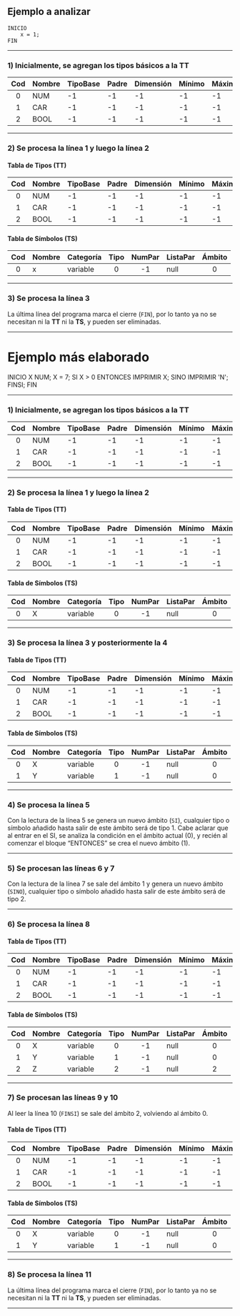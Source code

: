 ## Ejemplo a analizar

```
INICIO 
    x = 1; 
FIN
```

---

### 1) Inicialmente, se agregan los tipos básicos a la TT

| Cod | Nombre | TipoBase | Padre | Dimensión | Mínimo | Máximo | Ámbito |
|:---:|:-------|:---------|:------|:-----------|:-------|:-------|:-------|
| 0 | NUM  | -1 | -1 | -1 | -1 | -1 | 0 |
| 1 | CAR  | -1 | -1 | -1 | -1 | -1 | 0 |
| 2 | BOOL | -1 | -1 | -1 | -1 | -1 | 0 |

---

### 2) Se procesa la línea 1 y luego la línea 2

#### Tabla de Tipos (TT)

| Cod | Nombre | TipoBase | Padre | Dimensión | Mínimo | Máximo | Ámbito |
|:---:|:-------|:---------|:------|:-----------|:-------|:-------|:-------|
| 0 | NUM  | -1 | -1 | -1 | -1 | -1 | 0 |
| 1 | CAR  | -1 | -1 | -1 | -1 | -1 | 0 |
| 2 | BOOL | -1 | -1 | -1 | -1 | -1 | 0 |

#### Tabla de Símbolos (TS)

| Cod | Nombre | Categoría | Tipo | NumPar | ListaPar | Ámbito |
|:---:|:-------|:-----------|:----:|:-------:|:----------|:-------:|
| 0 | x | variable | 0 | -1 | null | 0 |

---

### 3) Se procesa la línea 3

La última línea del programa marca el cierre (`FIN`), por lo tanto ya no se necesitan ni la **TT** ni la **TS**, y pueden ser eliminadas.

---

# Ejemplo más elaborado

INICIO
  X NUM;
  X = 7;
  SI X > 0 ENTONCES
    IMPRIMIR X;
  SINO
    IMPRIMIR 'N';
  FINSI;
FIN

---

### 1) Inicialmente, se agregan los tipos básicos a la TT

| Cod | Nombre | TipoBase | Padre | Dimensión | Mínimo | Máximo | Ámbito |
|:---:|:-------|:---------|:------|:-----------|:-------|:-------|:-------|
| 0 | NUM  | -1 | -1 | -1 | -1 | -1 | 0 |
| 1 | CAR  | -1 | -1 | -1 | -1 | -1 | 0 |
| 2 | BOOL | -1 | -1 | -1 | -1 | -1 | 0 |

---

### 2) Se procesa la línea 1 y luego la línea 2

#### Tabla de Tipos (TT)

| Cod | Nombre | TipoBase | Padre | Dimensión | Mínimo | Máximo | Ámbito |
|:---:|:-------|:---------|:------|:-----------|:-------|:-------|:-------|
| 0 | NUM  | -1 | -1 | -1 | -1 | -1 | 0 |
| 1 | CAR  | -1 | -1 | -1 | -1 | -1 | 0 |
| 2 | BOOL | -1 | -1 | -1 | -1 | -1 | 0 |

#### Tabla de Símbolos (TS)

| Cod | Nombre | Categoría | Tipo | NumPar | ListaPar | Ámbito |
|:---:|:-------|:-----------|:----:|:-------:|:----------|:-------:|
| 0 | X | variable | 0 | -1 | null | 0 |

---

### 3) Se procesa la línea 3 y posteriormente la 4

#### Tabla de Tipos (TT)

| Cod | Nombre | TipoBase | Padre | Dimensión | Mínimo | Máximo | Ámbito |
|:---:|:-------|:---------|:------|:-----------|:-------|:-------|:-------|
| 0 | NUM  | -1 | -1 | -1 | -1 | -1 | 0 |
| 1 | CAR  | -1 | -1 | -1 | -1 | -1 | 0 |
| 2 | BOOL | -1 | -1 | -1 | -1 | -1 | 0 |

#### Tabla de Símbolos (TS)

| Cod | Nombre | Categoría | Tipo | NumPar | ListaPar | Ámbito |
|:---:|:-------|:-----------|:----:|:-------:|:----------|:-------:|
| 0 | X | variable | 0 | -1 | null | 0 |
| 1 | Y | variable | 1 | -1 | null | 0 |

---

### 4) Se procesa la línea 5
Con la lectura de la línea 5 se genera un nuevo ámbito (`SI`), cualquier tipo o símbolo añadido hasta salir de este ámbito será de tipo 1. Cabe aclarar que al entrar en el SI, se analiza la condición en el ámbito actual (0), y recién al comenzar el bloque “ENTONCES” se crea el nuevo ámbito (1).

---

### 5) Se procesan las líneas 6 y 7
Con la lectura de la línea 7 se sale del ámbito 1 y genera un nuevo ámbito (`SINO`), cualquier tipo o símbolo añadido hasta salir de este ámbito será de tipo 2.

---

### 6) Se procesa la línea 8

#### Tabla de Tipos (TT)

| Cod | Nombre | TipoBase | Padre | Dimensión | Mínimo | Máximo | Ámbito |
|:---:|:-------|:---------|:------|:-----------|:-------|:-------|:-------|
| 0 | NUM  | -1 | -1 | -1 | -1 | -1 | 0 |
| 1 | CAR  | -1 | -1 | -1 | -1 | -1 | 0 |
| 2 | BOOL | -1 | -1 | -1 | -1 | -1 | 0 |

#### Tabla de Símbolos (TS)

| Cod | Nombre | Categoría | Tipo | NumPar | ListaPar | Ámbito |
|:---:|:-------|:-----------|:----:|:-------:|:----------|:-------:|
| 0 | X | variable | 0 | -1 | null | 0 |
| 1 | Y | variable | 1 | -1 | null | 0 |
| 2 | Z | variable | 2 | -1 | null | 2 |

---

### 7) Se procesan las líneas 9 y 10
Al leer la línea 10 (`FINSI`) se sale del ámbito 2, volviendo al ámbito 0.

#### Tabla de Tipos (TT)

| Cod | Nombre | TipoBase | Padre | Dimensión | Mínimo | Máximo | Ámbito |
|:---:|:-------|:---------|:------|:-----------|:-------|:-------|:-------|
| 0 | NUM  | -1 | -1 | -1 | -1 | -1 | 0 |
| 1 | CAR  | -1 | -1 | -1 | -1 | -1 | 0 |
| 2 | BOOL | -1 | -1 | -1 | -1 | -1 | 0 |

#### Tabla de Símbolos (TS)

| Cod | Nombre | Categoría | Tipo | NumPar | ListaPar | Ámbito |
|:---:|:-------|:-----------|:----:|:-------:|:----------|:-------:|
| 0 | X | variable | 0 | -1 | null | 0 |
| 1 | Y | variable | 1 | -1 | null | 0 |

---

### 8) Se procesa la línea 11

La última línea del programa marca el cierre (`FIN`), por lo tanto ya no se necesitan ni la **TT** ni la **TS**, y pueden ser eliminadas.

---